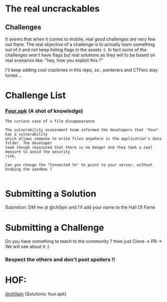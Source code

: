 # The real uncrackables 

## Challenges 

It seems that when it comes to mobile, real good challenges are very few out there. The real objective of a challenge is to actually learn something out of it and not keep hiding flags in the assets :). In fact some of the challenges won't have flags but real solutions as they will to be based on real  scenarios like: "hey, how you exploit this ?" 

I'll keep adding cool crackmes in this repo, so.. penterers and CTFers stay tuned....

# Challenge List

### [Four.apk](https://github.com/Ch0pin/uncrackable/blob/main/four.apk) (A shot of knowledge) 

```
The curious case of a file disappearance

The vulnerability assessment team informed the developers that 'Four' has a vulnerability 
which allows someone to write files anywhere in the application's data folder. The developer 
team though reassured that there is no danger and they took a cool measure to avoid the security 
risk. 

Can you change the "Connected to" to point to your server, without braking the sandbox ?


```


# Submitting a Solution

Submition: DM me at @ch0pin and I'll add your name to the Hall Of Fame

# Submitting a Challenge 

Do you have something to teach to the community ? then just Clone -> PR -> We will see about it :) 

### Respect the others and don't post spoilers !!

# HOF:

[@ch0pin](https://twitter.com/Ch0pin) (Solutions: four.apk)
